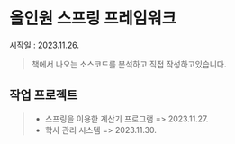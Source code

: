 # 올인원 스프링 프레임워크

시작일 : 2023.11.26.

> 책에서 나오는 소스코드를 분석하고 직접 작성하고있습니다.

## 작업 프로젝트

> - 스프링을 이용한 계산기 프로그램 => 2023.11.27.
> - 학사 관리 시스템 => 2023.11.30.
